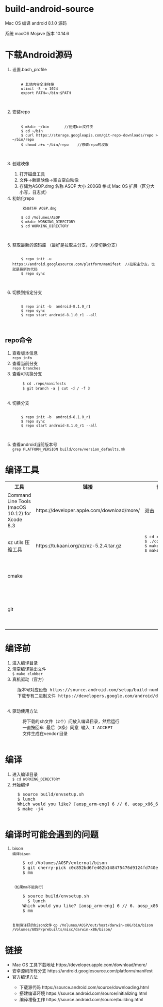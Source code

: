 # build-android-source
Mac OS 编译 android 8.1.0 源码

系统 macOS Mojave 版本 10.14.6

<h1>下载Android源码</h1>
<ol>
  <li>设置.bash_profile</li>
  <pre>
    <code>
    # 其他内容全注释掉
    ulimit -S -n 1024
    export PATH=~/bin:$PATH
    </code>
  </pre>
  <li>安装repo</li>
  <pre>
    <code>
    $ mkdir ~/bin       //创建bin文件夹
    $ cd ~/bin
    $ curl https://storage.googleapis.com/git-repo-downloads/repo > ~/bin/repo 
    $ chmod a+x ~/bin/repo    //修改repo的权限
    </code>
  </pre>
  <li>创建映像</li>
    <ol>
      <li>打开磁盘工具</li>
      <li>文件->新建映像->空白空白映像</li>
      <li>存储为ASOP.dmg 名称 ASOP 大小 200GB 格式 Mac OS 扩展（区分大小写，日志式）</li>
    </ol>  
    <code></code>
  <li>初始化repo</li>
  <pre>
    <code>双击打开 AOSP.dmg</code>
    <code>
    $ cd /Volumes/ASOP
    $ mkdir WORKING_DIRECTORY
    $ cd WORKING_DIRECTORY
    </code>
  </pre>
  <li>获取最新的源码库 （最好是拉取主分支，方便切换分支）</li>
  <pre>
    <code>
    $ repo init -u https://android.googlesource.com/platform/manifest  //拉取主分支，也就是最新的代码
    $ repo sync
    </code>
  </pre>
  <li>切换到指定分支</li>
  <pre>
    <code>
    $ repo init -b  android-8.1.0_r1
    $ repo sync
    $ repo start android-8.1.0_r1 --all
    </code>
  </pre>
</ol>
<h2>repo命令</h2>
<ol>
  <li>查看版本信息</li>
  <code>repo info</code>
  <li>查看当前分支</li>
  <code>repo branches</code>
  <li>查看可切换分支</li>
  <pre>
    <code>$ cd .repo/manifests</code>
    <code>$ git branch -a | cut -d / -f 3</code>
  </pre>
  <li>切换分支</li>
  <pre>
    <code>
    $ repo init -b  android-8.1.0_r1
    $ repo sync
    $ repo start android-8.1.0_r1 --all
    </code>
  </pre>
  <li>查看android当前版本号</li>
  <code>grep PLATFORM_VERSION build/core/version_defaults.mk</code>
</ol>
<h1>编译工具</h1>
<table>
  <tr>
    <th>工具</th>
    <th width="100">链接</th>
    <th>安装</th>
    <th>安装目录</th>
    <th>备注</th>
  </tr>
  <tr>
    <td>Command Line Tools (macOS 10.12) for Xcode 8.3</td>
    <td>https://developer.apple.com/download/more/</td>
    <td>双击</td>
    <td>/Library/Developer/CommandLineTools/SDKs</td>
    <td>使用 Xcode 8.3 的</td>
  </tr>
  <tr>
    <td>xz utils 压缩工具</td>
    <td>https://tukaani.org/xz/xz-5.2.4.tar.gz</td>
    <td><pre>
$ cd xz-5.2.4
$ ./configure
$ make
$ make install
    </pre>
    </td>
    <td></td>
    <td>查看版本 $ xz -V</td>
  </tr>
  <tr>
    <td>cmake</td>
    <td></td>
    <td></td>
    <td></td>
    <td>版本GNU Make 3.81</td>
  </tr>
  <tr>
    <td>git</td>
    <td></td>
    <td></td>
    <td></td>
    <td>版本git version 2.11.0 (Apple Git-81)</td>
  </tr>
</table>
<h1>编译前</h1>
<ol>
  <li>进入编译目录</li>
  <li>清空编译输出文件</li>
  <code>$ make clobber</code>
  <li>真机驱动（官方）</li>
  <pre>
  版本号对应设备 https://source.android.com/setup/build-numbers#source-code-tags-and-builds
  下载专有二进制文件 https://developers.google.com/android/drivers
  </pre>
  <li>驱动使用方法</li>
  <pre>
    将下载的sh文件（2个）问放入编译目录，然后运行
    一直按回车 最后（8条）同意 输入 I ACCEPT
    文件生成在vendor目录
  </pre>
</ol>  
<h1>编译</h1>
<ol>
  <li>进入编译目录</li>
  <code>$ cd WORKING_DIRECTORY</code>
  <li>开始编译</li>
  <pre>
  $ source build/envsetup.sh
  $ lunch 
  Which would you like? [aosp_arm-eng] 6 // 6. aosp_x86_64-eng
  $ make -j4
  </pre>
</ol>
<h1>编译时可能会遇到的问题</h1>
<ol>
  <li>bison</li>
  <code>编译bison</code>
  <pre>
    $ cd /Volumes/AOSP/external/bison
    $ git cherry-pick c0c852bd6fe462b148475476d9124fd740eba160	
    $ mm
  </pre>
  <code>（如果mm不能执行）</code>
  <pre>
    $ source build/envsetup.sh
	  $ lunch 
    Which would you like? [aosp_arm-eng] 6 // 6. aosp_x86_64-eng
    $ mm
  </pre>
  <code>复制编译好的bison文件</code>
  <code>cp /Volumes/AOSP/out/host/darwin-x86/bin/bison /Volumes/AOSP/prebuilts/misc/darwin-x86/bison/</code>
</ol>
<h1>链接</h1>
<ul>
  <li>Mac OS 工具下载地址 https://developer.apple.com/download/more/</li>
  <li>安卓源码所有分支 https://android.googlesource.com/platform/manifest</li>
  <li>官方编译方法</li>
  <ul>
    <li>下载源代码 https://source.android.com/source/downloading.html</li>
    <li>搭建编译环境 https://source.android.com/source/initializing.html</li>
    <li>编译准备工作 https://source.android.com/source/building.html</li>
  </ul>
</ul>
